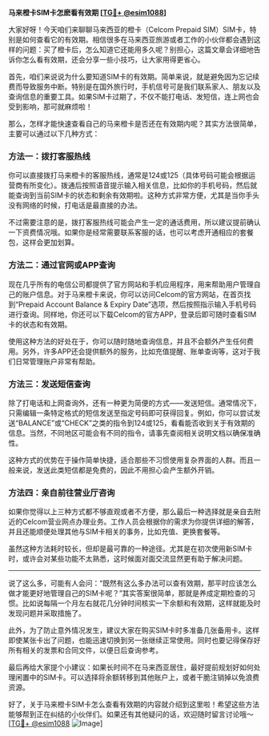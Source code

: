 **马来橙卡SIM卡怎麽看有效期 [[TG💪+ @esim1088](https://t.me/s/esim1088)]**

大家好呀！今天咱们来聊聊马来西亚的橙卡（Celcom Prepaid SIM）SIM卡，特别是如何查看它的有效期。相信很多在马来西亚旅游或者工作的小伙伴都会遇到这样的问题：买了橙卡后，怎么知道它还能用多久呢？别担心，这篇文章会详细地告诉你怎么看有效期，还会分享一些小技巧，让大家用得更省心。

首先，咱们来说说为什么要知道SIM卡的有效期。简单来说，就是避免因为忘记续费而导致服务中断。特别是在国外旅行时，手机信号可是我们联系家人、朋友以及查询信息的重要工具。如果SIM卡过期了，不仅不能打电话、发短信，连上网也会受到影响，那可就麻烦啦！

那么，怎样才能快速查看自己的马来橙卡是否还在有效期内呢？其实方法很简单，主要可以通过以下几种方式：

### 方法一：拨打客服热线

你可以直接拨打马来橙卡的客服热线，通常是124或125（具体号码可能会根据运营商有所变化）。拨通后按照语音提示输入相关信息，比如你的手机号码，然后就能查询到当前SIM卡的状态和剩余有效期啦。这种方式非常方便，尤其是当你手头没有网络的时候，打电话是最直接的办法。

不过需要注意的是，拨打客服热线可能会产生一定的通话费用，所以建议提前确认一下资费情况哦。如果你是经常需要联系客服的话，也可以考虑开通相应的套餐包，这样会更加划算。

### 方法二：通过官网或APP查询

现在几乎所有的电信公司都提供了官方网站和手机应用程序，用来帮助用户管理自己的账户信息。对于马来橙卡来说，你可以访问Celcom的官方网站，在首页找到“Prepaid Account Balance & Expiry Date”选项，然后按照指示输入手机号码进行查询。同样地，你还可以下载Celcom的官方APP，登录后即可随时查看SIM卡的状态和有效期。

使用这种方法的好处在于，你可以随时随地查询信息，并且不会额外产生任何费用。另外，许多APP还会提供额外的服务，比如充值提醒、账单查询等，这对于我们日常管理账户非常有帮助。

### 方法三：发送短信查询

除了打电话和上网查询外，还有一种更为简便的方式——发送短信。通常情况下，只需编辑一条特定格式的短信发送至指定号码即可获得回复。例如，你可以尝试发送“BALANCE”或“CHECK”之类的指令到124或125，看看能否收到关于有效期的信息。当然，不同地区可能会有不同的指令，请事先查阅相关说明文档以确保准确性。

这种方式的优势在于操作简单快捷，适合那些不习惯使用复杂界面的人群。而且一般来说，发送此类短信都是免费的，因此不用担心会产生额外开销。

### 方法四：亲自前往营业厅咨询

如果你觉得以上三种方式都不够直观或者不方便，那么最后一种选择就是亲自去附近的Celcom营业网点办理业务。工作人员会根据你的需求为你提供详细的解答，并且还能顺便处理其他与SIM卡相关的事务，比如充值、更换套餐等。

虽然这种方法耗时较长，但却是最可靠的一种途径。尤其是在初次使用新SIM卡时，或许会对某些功能不太熟悉，这时候面对面交流显然更有助于解决问题。

---

说了这么多，可能有人会问：“既然有这么多办法可以查有效期，那平时应该怎么做才能更好地管理自己的SIM卡呢？”其实答案很简单，那就是养成定期检查的习惯。比如说每隔一个月左右就花几分钟时间核实一下余额和有效期，这样就能及时发现问题并采取措施了。

此外，为了防止意外情况发生，建议大家在购买SIM卡时多准备几张备用卡。这样即使某张卡出了问题，也能迅速切换到另一张继续正常使用。同时也要记得保存好所有相关的发票和合同文件，以便日后查询参考。

最后再给大家提个小建议：如果长时间不在马来西亚居住，最好提前规划好如何处理闲置中的SIM卡。可以选择将余额转移到其他账户上，或者干脆注销掉以免浪费资源。

好了，关于马来橙卡SIM卡怎么查看有效期的内容就介绍到这里啦！希望这些方法能够帮到正在纠结的小伙伴们。如果还有其他疑问的话，欢迎随时留言讨论哦～[[TG💪+ @esim1088](https://t.me/s/esim1088) ![Image](https://i.postimg.cc/4NQfJmqS/Snipaste-2025-05-13-00-14-12.png)]